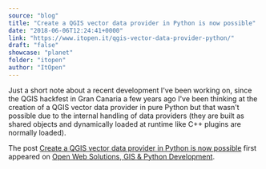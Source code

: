 ```yaml
---
source: "blog"
title: "Create a QGIS vector data provider in Python is now possible"
date: "2018-06-06T12:24:41+0000"
link: "https://www.itopen.it/qgis-vector-data-provider-python/"
draft: "false"
showcase: "planet"
folder: "itopen"
author: "ItOpen"
---
```


<p>Just a short note about a recent development I've been working on, since the QGIS hackfest in Gran Canaria a few years ago I've been thinking at the creation of a QGIS vector data provider in pure Python but that wasn't possible due to the internal handling of data providers (they are built as shared objects and dynamically loaded at runtime like C++ plugins are normally loaded).</p>
<p>The post <a href="https://www.itopen.it/qgis-vector-data-provider-python/">Create a QGIS vector data provider in Python is now possible</a> first appeared on <a href="https://www.itopen.it">Open Web Solutions, GIS & Python Development</a>.</p>
